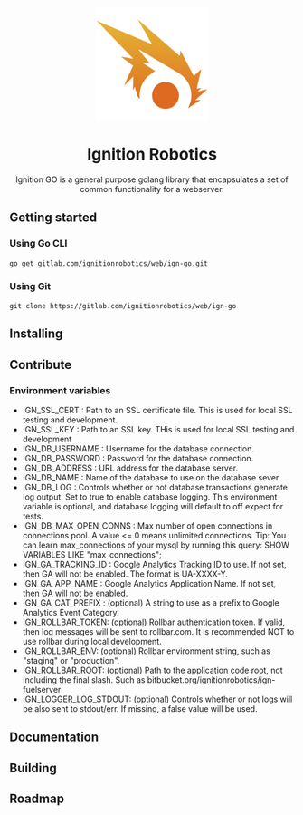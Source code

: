 <div align="center">
  <img src="./assets/logo.png" width="200" alt="Ignition Robotics" />
  <h1>Ignition Robotics</h1>
  <p>Ignition GO is a general purpose golang library that encapsulates a set of common functionality for a webserver.</p>
</div>

## Getting started
### Using Go CLI
```
go get gitlab.com/ignitionrobotics/web/ign-go.git
```

### Using Git
```
git clone https://gitlab.com/ignitionrobotics/web/ign-go
```

## Installing

## Contribute

### Environment variables
- IGN_SSL_CERT : Path to an SSL certificate file. This is used for local SSL testing and development.
- IGN_SSL_KEY : Path to an SSL key. THis is used for local SSL testing and development
- IGN_DB_USERNAME : Username for the database connection.
- IGN_DB_PASSWORD : Password for the database connection.
- IGN_DB_ADDRESS : URL address for the database server.
- IGN_DB_NAME : Name of the database to use on the database sever.
- IGN_DB_LOG : Controls whether or not database transactions generate log output. Set to true to enable database logging. This environment variable is optional, and database logging will default to off expect for tests.
- IGN_DB_MAX_OPEN_CONNS : Max number of open connections in connections pool. A value <= 0 means unlimited connections. Tip: You can learn max_connections of your mysql by running this query: SHOW VARIABLES LIKE "max_connections";
- IGN_GA_TRACKING_ID : Google Analytics Tracking ID to use. If not set, then GA will not be enabled. The format is UA-XXXX-Y.
- IGN_GA_APP_NAME : Google Analytics Application Name. If not set, then GA will not be enabled.
- IGN_GA_CAT_PREFIX : (optional) A string to use as a prefix to Google Analytics Event Category.
- IGN_ROLLBAR_TOKEN: (optional) Rollbar authentication token. If valid, then log messages will be sent to rollbar.com. It is recommended NOT to use rollbar during local development.
- IGN_ROLLBAR_ENV: (optional) Rollbar environment string, such as "staging" or "production".
- IGN_ROLLBAR_ROOT: (optional) Path to the application code root, not including the final slash. Such as bitbucket.org/ignitionrobotics/ign-fuelserver
- IGN_LOGGER_LOG_STDOUT: (optional) Controls whether or not logs will be also sent to stdout/err. If missing, a false value will be used.

## Documentation

## Building

## Roadmap
